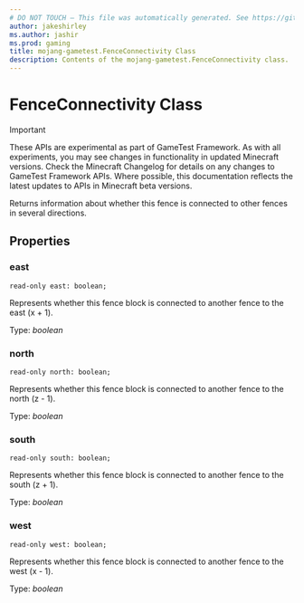 ```yaml
---
# DO NOT TOUCH — This file was automatically generated. See https://github.com/Mojang/MinecraftScriptingApiDocsGenerator to modify descriptions, examples, etc.
author: jakeshirley
ms.author: jashir
ms.prod: gaming
title: mojang-gametest.FenceConnectivity Class
description: Contents of the mojang-gametest.FenceConnectivity class.
---
```

# FenceConnectivity Class
>[!IMPORTANT]
>These APIs are experimental as part of GameTest Framework. As with all experiments, you may see changes in functionality in updated Minecraft versions. Check the Minecraft Changelog for details on any changes to GameTest Framework APIs. Where possible, this documentation reflects the latest updates to APIs in Minecraft beta versions.

Returns information about whether this fence is connected to other fences in several directions.

## Properties
### **east**
`read-only east: boolean;`

Represents whether this fence block is connected to another fence to the east (x + 1).

Type: *boolean*


### **north**
`read-only north: boolean;`

Represents whether this fence block is connected to another fence to the north (z - 1).

Type: *boolean*


### **south**
`read-only south: boolean;`

Represents whether this fence block is connected to another fence to the south (z + 1).

Type: *boolean*


### **west**
`read-only west: boolean;`

Represents whether this fence block is connected to another fence to the west (x - 1).

Type: *boolean*




